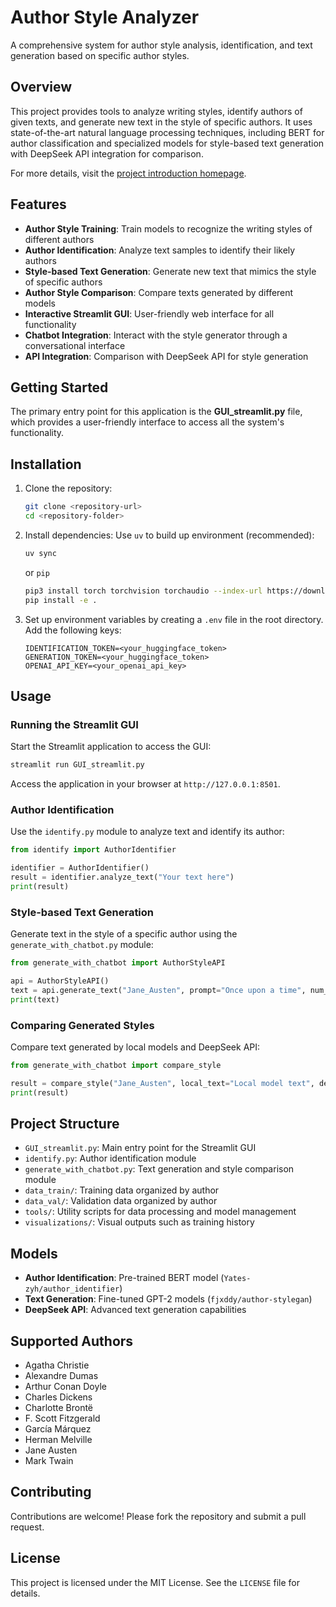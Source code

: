 # Author Style Analyzer

A comprehensive system for author style analysis, identification, and text generation based on specific author styles.

## Overview

This project provides tools to analyze writing styles, identify authors of given texts, and generate new text in the style of specific authors. It uses state-of-the-art natural language processing techniques, including BERT for author classification and specialized models for style-based text generation with DeepSeek API integration for comparison.

For more details, visit the [project introduction homepage](https://yates-z.top/author_analyzer.html).

## Features

- **Author Style Training**: Train models to recognize the writing styles of different authors
- **Author Identification**: Analyze text samples to identify their likely authors
- **Style-based Text Generation**: Generate new text that mimics the style of specific authors
- **Author Style Comparison**: Compare texts generated by different models
- **Interactive Streamlit GUI**: User-friendly web interface for all functionality
- **Chatbot Integration**: Interact with the style generator through a conversational interface
- **API Integration**: Comparison with DeepSeek API for style generation

## Getting Started

The primary entry point for this application is the **GUI_streamlit.py** file, which provides a user-friendly interface to access all the system's functionality.

## Installation

1. Clone the repository:
   ```bash
   git clone <repository-url>
   cd <repository-folder>
   ```

2. Install dependencies:
   Use `uv` to build up environment (recommended):
   ```bash
   uv sync
   ```

   or `pip`
   ```bash
   pip3 install torch torchvision torchaudio --index-url https://download.pytorch.org/whl/cu126
   pip install -e .
   ```

3. Set up environment variables by creating a `.env` file in the root directory. Add the following keys:
   ```env
   IDENTIFICATION_TOKEN=<your_huggingface_token>
   GENERATION_TOKEN=<your_huggingface_token>
   OPENAI_API_KEY=<your_openai_api_key>
   ```

## Usage

### Running the Streamlit GUI

Start the Streamlit application to access the GUI:
```bash
streamlit run GUI_streamlit.py
```

Access the application in your browser at `http://127.0.0.1:8501`.

### Author Identification

Use the `identify.py` module to analyze text and identify its author:
```python
from identify import AuthorIdentifier

identifier = AuthorIdentifier()
result = identifier.analyze_text("Your text here")
print(result)
```

### Style-based Text Generation

Generate text in the style of a specific author using the `generate_with_chatbot.py` module:
```python
from generate_with_chatbot import AuthorStyleAPI

api = AuthorStyleAPI()
text = api.generate_text("Jane_Austen", prompt="Once upon a time", num_samples=1)
print(text)
```

### Comparing Generated Styles

Compare text generated by local models and DeepSeek API:
```python
from generate_with_chatbot import compare_style

result = compare_style("Jane_Austen", local_text="Local model text", deepseek_text="DeepSeek text")
print(result)
```

## Project Structure

- `GUI_streamlit.py`: Main entry point for the Streamlit GUI
- `identify.py`: Author identification module
- `generate_with_chatbot.py`: Text generation and style comparison module
- `data_train/`: Training data organized by author
- `data_val/`: Validation data organized by author
- `tools/`: Utility scripts for data processing and model management
- `visualizations/`: Visual outputs such as training history

## Models

- **Author Identification**: Pre-trained BERT model (`Yates-zyh/author_identifier`)
- **Text Generation**: Fine-tuned GPT-2 models (`fjxddy/author-stylegan`)
- **DeepSeek API**: Advanced text generation capabilities

## Supported Authors

- Agatha Christie
- Alexandre Dumas
- Arthur Conan Doyle
- Charles Dickens
- Charlotte Brontë
- F. Scott Fitzgerald
- García Márquez
- Herman Melville
- Jane Austen
- Mark Twain

## Contributing

Contributions are welcome! Please fork the repository and submit a pull request.

## License

This project is licensed under the MIT License. See the `LICENSE` file for details.

